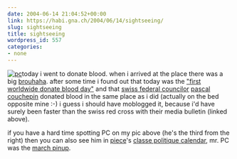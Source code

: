 ```yaml
---
date: 2004-06-14 21:04:52+00:00
link: https://habi.gna.ch/2004/06/14/sightseeing/
slug: sightseeing
title: sightseeing
wordpress_id: 557
categories:
- none
---
```


[![pc](https://habi.gna.ch/blog/images/pc-tm.jpg)](https://habi.gna.ch/blog/images/pc.jpg)today i went to donate blood. when i arrived at the place there was a big [brouhaha](http://dict.leo.org/?search=brouhaha). after some time i found out that today was the ["first worldwide donate blood day"](http://www.srk.ch/activities/health/news/890909902860/news_html?newsid=890909902860) and that [swiss federal councilor](http://www.admin.ch/ch/d/cf/brauto.html) [pascal couchepin](http://www.admin.ch/ch/e/cf/br/107.html) donated blood in the same place as i did (actually on the bed opposite mine :-)
i guess i should have moblogged it, because i'd have surely been faster than the swiss red cross with their media bulletin (linked above).  

if you have a hard time spotting PC on my pic above (he's the third from the right) then you can also see him in [piece](https://pieceoplastic.com/)'s [classe politique calendar](http://www.web-laun.ch/laclassepolitique2004/),  mr. PC was the [march pinup](http://www.web-laun.ch/laclassepolitique2004/march.html).
